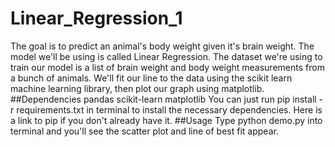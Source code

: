 # Linear_Regression_1
The goal is to predict an animal's body weight given it's brain weight. The model we'll be using is called Linear Regression. The dataset we're using to train our model is a list of brain weight and body weight measurements from a bunch of animals. We'll fit our line to the data using the scikit learn machine learning library, then plot our graph using matplotlib.  ##Dependencies  pandas scikit-learn matplotlib You can just run pip install -r requirements.txt in terminal to install the necessary dependencies. Here is a link to pip if you don't already have it.  ##Usage  Type python demo.py into terminal and you'll see the scatter plot and line of best fit appear.
